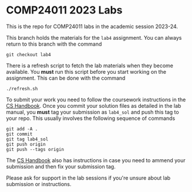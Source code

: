 # COMP24011 2023 Labs

This is the repo for COMP24011 labs in the academic session 2023-24.

This branch holds the materials for the `lab4` assignment.
You can always return to this branch with the command
```
git checkout lab4
```

There is a refresh script to fetch the lab materials when they become available.
You **must** run this script before you start working on the assignment.
This can be done with the command
```
./refresh.sh
```

To submit your work you need to follow the coursework instructions in the [CS Handbook](https://wiki.cs.manchester.ac.uk/index.php/UGHandbook23:Coursework#Developing_and_submitting_with_Gitlab).
Once you commit your solution files as detailed in the lab manual, you **must** tag your submission as `lab4_sol` and push this tag to your repo.
This usually involves the following sequence of commands
```
git add -A .
git commit
git tag lab4_sol
git push origin
git push --tags origin
```

The [CS Handbook](https://wiki.cs.manchester.ac.uk/index.php/UGHandbook22:Coursework#Correcting_an_Incorrect_Tag) also has instructions in case you need to ammend your submission and then fix your submission tag.

Please ask for support in the lab sessions if you're unsure about lab submission or instructions.
